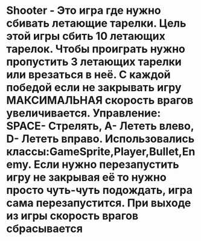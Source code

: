 # Shooter - Это игра где нужно сбивать летающие тарелки. Цель этой игры сбить 10 летающих тарелок. Чтобы проиграть нужно пропустить 3 летающих тарелки или врезаться в неё. С каждой победой если не закрывать игру МАКСИМАЛЬНАЯ скорость врагов увеличивается. Управление: SPACE- Стрелять, A- Лететь влево, D- Лететь вправо. Использовались классы:GameSprite,Player,Bullet,Enemy. Если нужно перезапустить игру не закрывая её то нужно просто чуть-чуть подождать, игра сама перезапустится. При выходе из игры скорость врагов сбрасывается
